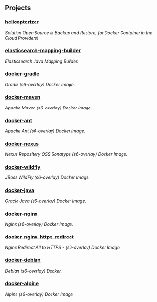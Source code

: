 ## Projects

### [helicopterizer]
*Solution Open Source in Backup and Restore, for Docker Container in the Cloud Providers!*

### [elasticsearch-mapping-builder]
*Elasticsearch Java Mapping Builder.*

### [docker-gradle]
*Gradle (s6-overlay) Docker Image.*

### [docker-maven]
*Apache Maven (s6-overlay) Docker Image.*

### [docker-ant]
*Apache Ant (s6-overlay) Docker Image.*

### [docker-nexus]
*Nexus Repository OSS Sonatype (s6-overlay) Docker Image.*

### [docker-wildfly]
*JBoss WildFly (s6-overlay) Docker Image.*

### [docker-java]
*Oracle Java (s6-overlay) Docker Image.*

### [docker-nginx]
*Nginx (s6-overlay) Docker Image.*

### [docker-nginx-https-redirect]
*Nginx Redirect All to HTTPS - (s6-overlay) Docker Image*

### [docker-debian]
*Debian (s6-overlay) Docker.*

### [docker-alpine]
*Alpine (s6-overlay) Docker Image*



[helicopterizer]: https://github.com/frekele/helicopterizer
[elasticsearch-mapping-builder]: https://github.com/frekele/elasticsearch-mapping-builder
[docker-gradle]: https://github.com/frekele/docker-gradle
[docker-maven]: https://github.com/frekele/docker-maven
[docker-ant]: https://github.com/frekele/docker-ant
[docker-nexus]: https://github.com/frekele/docker-nexus
[docker-wildfly]: https://github.com/frekele/docker-wildfly
[docker-java]: https://github.com/frekele/docker-java
[docker-nginx]: https://github.com/frekele/docker-nginx
[docker-nginx-https-redirect]: https://github.com/frekele/docker-nginx-https-redirect
[docker-debian]: https://github.com/frekele/docker-debian
[docker-alpine]: https://github.com/frekele/docker-alpine
